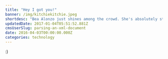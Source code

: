```yaml
---
title: "Hey I got you!"
banner: /img/kitchiekitchie.jpeg
shortdesc: "Bea Alonzo just shines among the crowd. She's absolutely stunning!"
updatedDate: 2017-01-04T05:51:52.881Z
cmsUserSlug: parsing-an-xml-document
date: 2016-04-03T00:00:00.000Z
categories: technology
---
```


:)